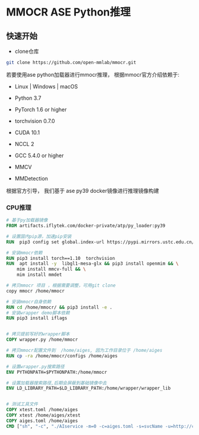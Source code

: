 # MMOCR ASE Python推理



## 快速开始

* clone仓库

```bash
git clone https://github.com/open-mmlab/mmocr.git
```

若要使用ase python加载器进行mmocr推理， 根据mmocr官方介绍依赖于:

*  Linux | Windows | macOS

*  Python 3.7

* PyTorch 1.6 or higher

* torchvision 0.7.0

* CUDA 10.1

* NCCL 2

* GCC 5.4.0 or higher

* MMCV

* MMDetection

根据官方引导， 我们基于 ase py39 docker镜像进行推理镜像构建

### CPU推理

```dockerfile
# 基于py加载器镜像
FROM artifacts.iflytek.com/docker-private/atp/py_loader:py39

# 设置国内pip源，加速pip安装
RUN  pip3 config set global.index-url https://pypi.mirrors.ustc.edu.cn/simple/ 

# 安装mmocr依赖
RUN pip3 install torch==1.10  torchvision 
RUN  apt install -y  libgl1-mesa-glx && pip3 install openmim && \
    mim install mmcv-full && \
    mim install mmdet

# 拷贝mmocr 项目 ，根据需要调整，可用git clone
copy mmocr /home/mmocr

# 安装mmocr自身依赖
RUN cd /home/mmocr/ && pip3 install -e .
# 安装wrapper demo脚本依赖
RUN pip3 install iflags


# 拷贝提前写好的wrapper脚本
COPY wrapper.py /home/mmocr

# 拷贝mmocr配置文件到  /home/aiges, 因为工作目录位于 /home/aiges
RUN cp -ra /home/mmocr/configs /home/aiges

# 设置wrapper.py搜索路径
ENV PYTHONPATH=$PYTHONPATH:/home/mmocr

# 设置加载器搜索路径,后期会屏蔽到基础镜像中去
ENV LD_LIBRARY_PATH=$LD_LIBRARY_PATH:/home/wrapper/wrapper_lib


# 测试工具文件
COPY xtest.toml /home/aiges
COPY xtest /home/aiges/xtest
COPY aiges.toml /home/aiges
CMD ["sh", "-c", "./AIservice -m=0 -c=aiges.toml -s=svcName -u=http://companion.xfyun.iflytek:6868 -p=AIaaS -g=dx"]

```


